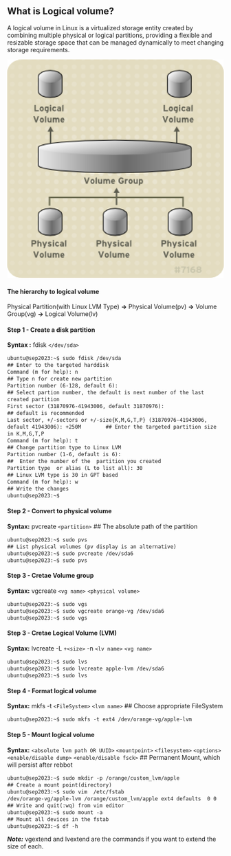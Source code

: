 ## What is Logical volume?
A logical volume in Linux is a virtualized storage entity created by combining multiple physical or logical partitions, providing a flexible and resizable storage space that can be managed dynamically to meet changing storage requirements.

![](./images/lvm.png)
#### The hierarchy to logical volume
Physical Partition(with Linux LVM Type) **->** Physical Volume(pv) **->** Volume Group(vg) **->** Logical Volume(lv)

#### Step 1 - Create a disk partition
**Syntax :** fdisk `</dev/sda>`
```
ubuntu@sep2023:~$ sudo fdisk /dev/sda                                                             ## Enter to the targeted harddisk
Command (m for help): n                                                                           ## Type n for create new partition
Partition number (6-128, default 6):                                                              ## Select partion number, the default is next number of the last created partition
First sector (31870976-41943006, default 31870976):                                               ## default is recommended
Last sector, +/-sectors or +/-size{K,M,G,T,P} (31870976-41943006, default 41943006): +250M        ## Enter the targeted partition size in K,M,G,T,P
Command (m for help): t                                                                           ## Change partition type to Linux LVM
Partition number (1-6, default is 6):                                                             ##  Enter the number of the  partition you created
Partition type  or alias (L to list all): 30                                                      ## Linux LVM type is 30 in GPT based
Command (m for help): w                                                                           ## Write the changes
ubuntu@sep2023:~$
```
#### Step 2 - Convert to physical volume
**Syntax:**  pvcreate `<partition>`                                                               ## The absolute path of the partition
```
ubuntu@sep2023:~$ sudo pvs                                                                        ## List physical volumes (pv display is an alternative)
ubuntu@sep2023:~$ sudo pvcreate /dev/sda6
ubuntu@sep2023:~$ sudo pvs
```
#### Step 3 - Cretae Volume group
**Syntax:**  vgcreate `<vg name>` `<physical volume>`
```
ubuntu@sep2023:~$ sudo vgs
ubuntu@sep2023:~$ sudo vgcreate orange-vg /dev/sda6
ubuntu@sep2023:~$ sudo vgs
```
#### Step 3 - Cretae Logical Volume (LVM)
**Syntax:**  lvcreate -L `+<size>` -n `<lv name>` `<vg name>`
```
ubuntu@sep2023:~$ sudo lvs
ubuntu@sep2023:~$ sudo lvcreate apple-lvm /dev/sda6
ubuntu@sep2023:~$ sudo lvs
```
#### Step 4 - Format logical volume
**Syntax:** mkfs -t `<FileSystem>` `<lvm name>`                                                 ## Choose appropriate FileSystem
```
ubuntu@sep2023:~$ sudo mkfs -t ext4 /dev/orange-vg/apple-lvm
```
#### Step 5 - Mount logical volume
**Syntax:** `<absolute lvm path OR UUID>`  `<mountpoint>`  `<filesystem>` `<options>` `<enable/disable dump>` `<enable/disable fsck>` ## Permanent Mount, which will persist after rebbot
```
ubuntu@sep2023:~$ sudo mkdir -p /orange/custom_lvm/apple                                         ## Create a mount point(directory)
ubuntu@sep2023:~$ sudo vim  /etc/fstab
/dev/orange-vg/apple-lvm /orange/custom_lvm/apple ext4 defaults  0 0                             ## Write and quit(:wq) from vim editor
ubuntu@sep2023:~$ sudo mount -a                                                                  ## Mount all devices in the fstab
ubuntu@sep2023:~$ df -h
```

**_Note:_** vgextend and lvextend are the commands if you want to extend the size of each.

